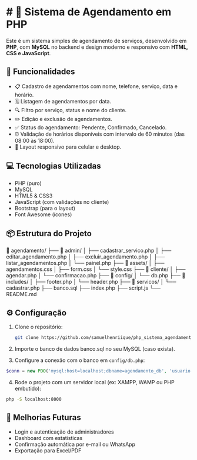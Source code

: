 # # 📅 Sistema de Agendamento em PHP

Este é um sistema simples de agendamento de serviços, desenvolvido em **PHP**, com **MySQL** no backend e design moderno e responsivo com **HTML, CSS e JavaScript**.

## 🚀 Funcionalidades

- 📋 Cadastro de agendamentos com nome, telefone, serviço, data e horário.
- 🗓️ Listagem de agendamentos por data.
- 🔍 Filtro por serviço, status e nome do cliente.
- ✏️ Edição e exclusão de agendamentos.
- ✅ Status do agendamento: Pendente, Confirmado, Cancelado.
- ⏰ Validação de horários disponíveis com intervalo de 60 minutos (das 08:00 às 18:00).
- 📱 Layout responsivo para celular e desktop.

## 💻 Tecnologias Utilizadas

- PHP (puro)
- MySQL
- HTML5 & CSS3
- JavaScript (com validações no cliente)
- Bootstrap (para o layout)
- Font Awesome (ícones)


## 📦 Estrutura do Projeto

📁 agendamento/
├── 📁 admin/
│   ├── cadastrar_servico.php
│   ├── editar_agendamento.php
│   ├── excluir_agendamento.php
│   ├── listar_agendamentos.php
│   └── painel.php
├── 📁 assets/
│   ├── agendamentos.css
│   ├── form.css
│   └── style.css
├── 📁 cliente/
│   ├── agendar.php
│   └── confirmacao.php
├── 📁 config/
│   └── db.php
├── 📁 includes/
│   ├── footer.php
│   └── header.php
├── 📁 servicos/
│   └── cadastrar.php
├── banco.sql
├── index.php
├── script.js
└── README.md


## ⚙️ Configuração

1. Clone o repositório:
   ```bash
   git clone https://github.com/samuelhenriique/php_sistema_agendamento.git
   
2. Importe o banco de dados banco.sql no seu MySQL (caso exista).


3. Configure a conexão com o banco em `config/db.php`:
```php
$conn = new PDO('mysql:host=localhost;dbname=agendamento_db', 'usuario', 'senha');
```


4. Rode o projeto com um servidor local (ex: XAMPP, WAMP ou PHP embutido):
```bash
php -S localhost:8000
```


## 📌 Melhorias Futuras
- Login e autenticação de administradores
- Dashboard com estatísticas
- Confirmação automática por e-mail ou WhatsApp
- Exportação para Excel/PDF



